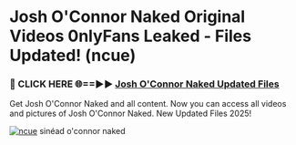 # Josh O'Connor Naked Original Videos 0nlyFans Leaked - Files Updated! (ncue)

<h3>🔴 CLICK HERE 🌐==►► <a href="https://tinyurl.com/up5wt9bj" rel="nofollow">Josh O'Connor Naked Updated Files</a></h3>

Get Josh O'Connor Naked and all content. Now you can access all videos and pictures of Josh O'Connor Naked. New Updated Files 2025!

[![ncue](https://i.imgur.com/ABiUzMV.gif)](https://tinyurl.com/up5wt9bj)
sinéad o'connor naked